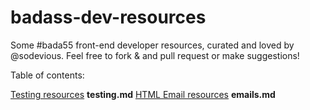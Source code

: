 badass-dev-resources
====================

Some #bada55 front-end developer resources, curated and loved by @sodevious. Feel free to fork & and pull request or make suggestions!

Table of contents:

[Testing resources](TESTING.md) **testing.md**
[HTML Email resources](EMAILS.md) **emails.md**
